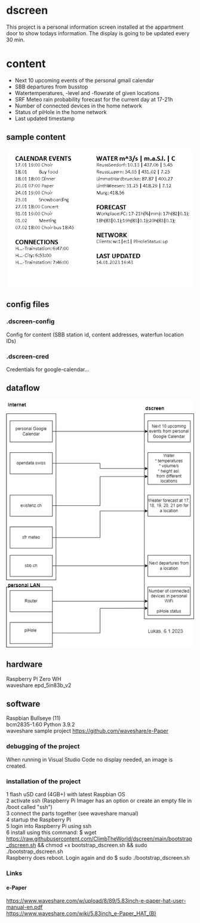 ﻿# dscreen  
This project is a personal information screen installed at the appartment door to show todays information. The display is going to be updated every 30 min.
# content
* Next 10 upcoming events of the personal gmail calendar  
* SBB departures from busstop  
* Watertemperatures, -level and -flowrate of given locations  
* SRF Meteo rain probability forecast for the current day at 17-21h 
* Number of connected devices in the home network  
* Status of piHole in the home network   
* Last updated timestamp  
## sample content
![verticalexample](v_example.png "verticalexample")


## config files
### .dscreen-config
Config for content (SBB station id, content addresses, waterfun location IDs)
### .dscreen-cred
Credentials for google-calendar...
## dataflow
![Dataflow](20230106_Dataflow.drawio.png "Dataflow")  
## hardware  
Raspberry Pi Zero WH  
waveshare epd_5in83b_v2  
## software
Raspbian Bullseye (11)  
bcm2835-1.60
Python 3.9.2  
waveshare sample project https://github.com/waveshare/e-Paper 
### debugging of the project
When running in Visual Studio Code no display needed, an image is created.
### installation of the project
1 flash uSD card (4GB+) with latest Raspbian OS  
2 activate ssh (Raspberry Pi Imager has an option or create an empty file in /boot called "ssh")  
3 connect the parts together (see waveshare manual)  
4 startup the Raspberry Pi  
5 login into Raspberry Pi using ssh  
6 install using this command: $ wget https://raw.githubusercontent.com/ClimbTheWorld/dscreen/main/bootstrap_dscreen.sh && chmod +x bootstrap_dscreen.sh && sudo ./bootstrap_dscreen.sh  
Raspberry does reboot. Login again and do $ sudo ./bootstrap_dscreen.sh  
### Links
#### e-Paper
https://www.waveshare.com/w/upload/8/89/5.83inch-e-paper-hat-user-manual-en.pdf  
https://www.waveshare.com/wiki/5.83inch_e-Paper_HAT_(B)  
